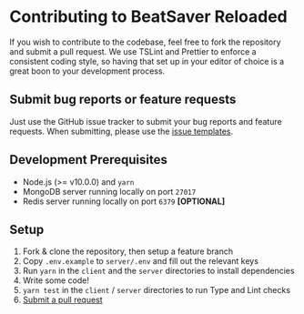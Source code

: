 # Contributing to BeatSaver Reloaded
If you wish to contribute to the codebase, feel free to fork the repository and submit a pull request. We use TSLint and Prettier to enforce a consistent coding style, so having that set up in your editor of choice is a great boon to your development process.

## Submit bug reports or feature requests
Just use the GitHub issue tracker to submit your bug reports and feature requests. When submitting, please use the [issue templates](https://github.com/lolPants/beatsaver-reloaded/issues/new/choose).

## Development Prerequisites
- Node.js (>= v10.0.0) and `yarn`
- MongoDB server running locally on port `27017`
- Redis server running locally on port `6379` **[OPTIONAL]**

## Setup
1. Fork & clone the repository, then setup a feature branch
2. Copy `.env.example` to `server/.env` and fill out the relevant keys
3. Run `yarn` in the `client` and the `server` directories to install dependencies
4. Write some code!
5. `yarn test` in the `client` / `server` directories to run Type and Lint checks
6. [Submit a pull request](https://github.com/lolPants/beatsaver-reloaded/compare)
